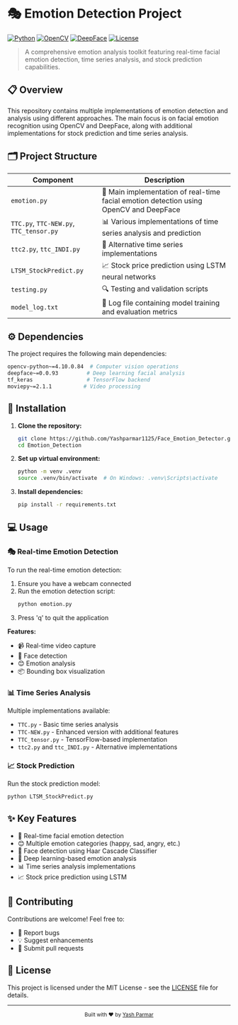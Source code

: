 # 🎭 Emotion Detection Project

[![Python](https://img.shields.io/badge/Python-3.8+-blue.svg)](https://www.python.org/downloads/)
[![OpenCV](https://img.shields.io/badge/OpenCV-4.10.0-green.svg)](https://opencv.org/)
[![DeepFace](https://img.shields.io/badge/DeepFace-0.0.93-orange.svg)](https://github.com/serengil/deepface)
[![License](https://img.shields.io/badge/License-MIT-yellow.svg)](LICENSE)

> A comprehensive emotion analysis toolkit featuring real-time facial emotion detection, time series analysis, and stock prediction capabilities.

## 📋 Overview

This repository contains multiple implementations of emotion detection and analysis using different approaches. The main focus is on facial emotion recognition using OpenCV and DeepFace, along with additional implementations for stock prediction and time series analysis.

## 🗂️ Project Structure

| Component | Description |
|-----------|-------------|
| `emotion.py` | 🎥 Main implementation of real-time facial emotion detection using OpenCV and DeepFace |
| `TTC.py`, `TTC-NEW.py`, `TTC_tensor.py` | 📊 Various implementations of time series analysis and prediction |
| `ttc2.py`, `ttc_INDI.py` | 🔄 Alternative time series implementations |
| `LTSM_StockPredict.py` | 📈 Stock price prediction using LSTM neural networks |
| `testing.py` | 🔍 Testing and validation scripts |
| `model_log.txt` | 📝 Log file containing model training and evaluation metrics |

## ⚙️ Dependencies

The project requires the following main dependencies:

```bash
opencv-python~=4.10.0.84  # Computer vision operations
deepface~=0.0.93         # Deep learning facial analysis
tf_keras                 # TensorFlow backend
moviepy~=2.1.1          # Video processing
```

## 🚀 Installation

1. **Clone the repository:**
   ```bash
   git clone https://github.com/Yashparmar1125/Face_Emotion_Detector.git
   cd Emotion_Detection
   ```

2. **Set up virtual environment:**
   ```bash
   python -m venv .venv
   source .venv/bin/activate  # On Windows: .venv\Scripts\activate
   ```

3. **Install dependencies:**
   ```bash
   pip install -r requirements.txt
   ```

## 💻 Usage

### 🎭 Real-time Emotion Detection

To run the real-time emotion detection:

1. Ensure you have a webcam connected
2. Run the emotion detection script:
   ```bash
   python emotion.py
   ```
3. Press 'q' to quit the application

**Features:**
- 📹 Real-time video capture
- 👤 Face detection
- 😊 Emotion analysis
- 📦 Bounding box visualization

### 📊 Time Series Analysis

Multiple implementations available:
- `TTC.py` - Basic time series analysis
- `TTC-NEW.py` - Enhanced version with additional features
- `TTC_tensor.py` - TensorFlow-based implementation
- `ttc2.py` and `ttc_INDI.py` - Alternative implementations

### 📈 Stock Prediction

Run the stock prediction model:
```bash
python LTSM_StockPredict.py
```

## ✨ Key Features

- 🎥 Real-time facial emotion detection
- 😊 Multiple emotion categories (happy, sad, angry, etc.)
- 👤 Face detection using Haar Cascade Classifier
- 🧠 Deep learning-based emotion analysis
- 📊 Time series analysis implementations
- 📈 Stock price prediction using LSTM

## 🤝 Contributing

Contributions are welcome! Feel free to:
- 🐛 Report bugs
- 💡 Suggest enhancements
- 🔧 Submit pull requests

## 📄 License

This project is licensed under the MIT License - see the [LICENSE](LICENSE) file for details.

---
<div align="center">
  <sub>Built with ❤️ by <a href="https://github.com/Yashparmar1125">Yash Parmar</a></sub>
</div>
